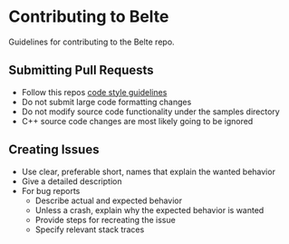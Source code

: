 # Contributing to Belte

Guidelines for contributing to the Belte repo.

## Submitting Pull Requests

- Follow this repos [code style guidelines](CODE_STYLE.md)
- Do not submit large code formatting changes
- Do not modify source code functionality under the samples directory
- C++ source code changes are most likely going to be ignored

## Creating Issues

- Use clear, preferable short, names that explain the wanted behavior
- Give a detailed description
- For bug reports
  - Describe actual and expected behavior
  - Unless a crash, explain why the expected behavior is wanted
  - Provide steps for recreating the issue
  - Specify relevant stack traces
